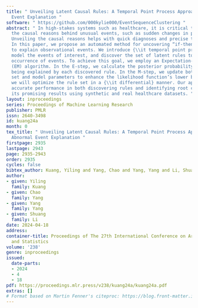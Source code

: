 ```yaml
---
title: " Unveiling Latent Causal Rules: A Temporal Point Process Approach for Abnormal
  Event Explanation "
software: " https://github.com/000kylie000/EventSequenceClustering "
abstract: " In high-stakes systems such as healthcare, it is critical to understand
  the causal reasons behind unusual events, such as sudden changes in patient’s health.
  Unveiling the causal reasons helps with quick diagnoses and precise treatment planning.
  In this paper, we propose an automated method for uncovering “if-then” logic rules
  to explain observational events. We introduce {\\it temporal point processes} to
  model the events of interest, and discover the set of latent rules to explain the
  occurrence of events. To achieve this goal, we employ an Expectation-Maximization
  (EM) algorithm. In the E-step, we calculate the posterior probability of each event
  being explained by each discovered rule. In the M-step, we update both the rule
  set and model parameters to enhance the likelihood function’s lower bound. Notably,
  we will optimize the rule set in a {\\it differential} manner. Our approach demonstrates
  accurate performance in both discovering rules and identifying root causes. We showcase
  its promising results using synthetic and real healthcare datasets. "
layout: inproceedings
series: Proceedings of Machine Learning Research
publisher: PMLR
issn: 2640-3498
id: kuang24a
month: 0
tex_title: " Unveiling Latent Causal Rules: A Temporal Point Process Approach for
  Abnormal Event Explanation "
firstpage: 2935
lastpage: 2943
page: 2935-2943
order: 2935
cycles: false
bibtex_author: Kuang, Yiling and Yang, Chao and Yang, Yang and Li, Shuang
author:
- given: Yiling
  family: Kuang
- given: Chao
  family: Yang
- given: Yang
  family: Yang
- given: Shuang
  family: Li
date: 2024-04-18
address:
container-title: Proceedings of The 27th International Conference on Artificial Intelligence
  and Statistics
volume: '238'
genre: inproceedings
issued:
  date-parts:
  - 2024
  - 4
  - 18
pdf: https://proceedings.mlr.press/v238/kuang24a/kuang24a.pdf
extras: []
# Format based on Martin Fenner's citeproc: https://blog.front-matter.io/posts/citeproc-yaml-for-bibliographies/
---
```

